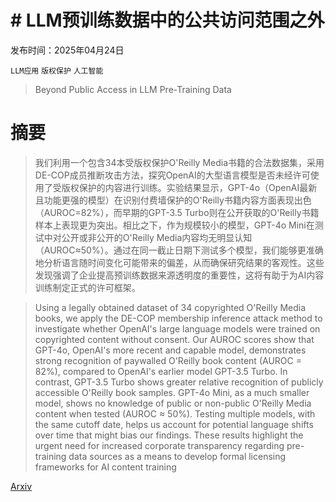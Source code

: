 # # LLM预训练数据中的公共访问范围之外

发布时间：2025年04月24日

`LLM应用` `版权保护` `人工智能`

> Beyond Public Access in LLM Pre-Training Data

# 摘要

> 我们利用一个包含34本受版权保护O'Reilly Media书籍的合法数据集，采用DE-COP成员推断攻击方法，探究OpenAI的大型语言模型是否未经许可使用了受版权保护的内容进行训练。实验结果显示，GPT-4o（OpenAI最新且功能更强的模型）在识别付费墙保护的O'Reilly书籍内容方面表现出色（AUROC=82%），而早期的GPT-3.5 Turbo则在公开获取的O'Reilly书籍样本上表现更为突出。相比之下，作为规模较小的模型，GPT-4o Mini在测试中对公开或非公开的O'Reilly Media内容均无明显认知（AUROC≈50%）。通过在同一截止日期下测试多个模型，我们能够更准确地分析语言随时间变化可能带来的偏差，从而确保研究结果的客观性。这些发现强调了企业提高预训练数据来源透明度的重要性，这将有助于为AI内容训练制定正式的许可框架。

> Using a legally obtained dataset of 34 copyrighted O'Reilly Media books, we apply the DE-COP membership inference attack method to investigate whether OpenAI's large language models were trained on copyrighted content without consent. Our AUROC scores show that GPT-4o, OpenAI's more recent and capable model, demonstrates strong recognition of paywalled O'Reilly book content (AUROC = 82\%), compared to OpenAI's earlier model GPT-3.5 Turbo. In contrast, GPT-3.5 Turbo shows greater relative recognition of publicly accessible O'Reilly book samples. GPT-4o Mini, as a much smaller model, shows no knowledge of public or non-public O'Reilly Media content when tested (AUROC $\approx$ 50\%). Testing multiple models, with the same cutoff date, helps us account for potential language shifts over time that might bias our findings. These results highlight the urgent need for increased corporate transparency regarding pre-training data sources as a means to develop formal licensing frameworks for AI content training

[Arxiv](https://arxiv.org/abs/2505.00020)